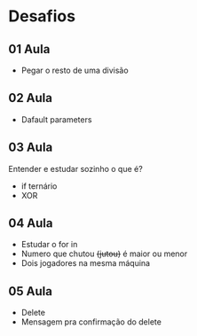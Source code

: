 # Desafios

## 01 Aula

- Pegar o resto de uma divisão

## 02 Aula

- Dafault parameters

## 03 Aula

Entender e estudar sozinho o que é?

- if ternário
- XOR

## 04 Aula

- Estudar o for in
- Numero que chutou ~~(jutou)~~ é maior ou menor
- Dois jogadores na mesma máquina

## 05 Aula

- Delete
- Mensagem pra confirmação do delete
